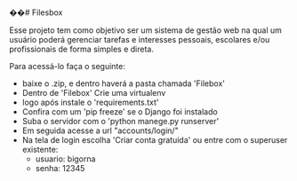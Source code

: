 ��# Filesbox

  Esse projeto tem como objetivo ser um sistema de gestão web na qual um usuário poderá gerenciar tarefas e interesses pessoais, escolares e/ou profissionais de forma simples e direta.

Para acessá-lo faça o seguinte:

- baixe o .zip, e dentro haverá a pasta chamada 'Filebox'
- Dentro de 'Filebox' Crie uma virtualenv
- logo após instale o 'requirements.txt'
- Confira com um 'pip freeze' se o Django foi instalado
- Suba o servidor com o 'python manege.py runserver'
- Em seguida acesse a url "accounts/login/"
- Na tela de login escolha 'Criar conta gratuida' ou entre com o superuser existente:
	- usuario: bigorna
	- senha: 12345
